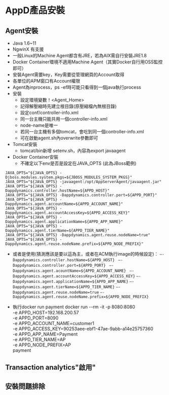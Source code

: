 # AppD產品安裝

## Agent安裝 
- Java 1.6~11
- NgwinX 有支援
- 一般Linux的Machine Agent都含有JRE，若為AIX需自行安裝JRE1.8
- Docker Container環境不適用Machine Agent（其實Docker自行用OSS監控即可）
- 安裝Agent需要key，Key需要從管理網頁的Account取得
- 各單位的APM窗口有Account權限
- Agent為inprocess，ps -ef時可能只看得到一個java執行process
- 安裝
	- 設定環境變數！<Agent_Home>
	- 記得解壓縮時先建立根目錄(原壓縮檔內無根目錄)
	- 設定conf/controller-info.xml
	- 同一台主機只能共用一個controller-info.xml
	- node-name是唯一
	- 若同一台主機有多個tomcat，會吃到同一個controller-info.xml
	- 可在啟動agent.sh內overwrite參數即可
- Tomcat安裝
	- tomcat/bin新增 setenv.sh，內容為export javaagent
- Docker Container安裝
	- 不確定以下env是否是設定在JAVA_OPTS (此為JBoss範例)  
	
`JAVA_OPTS="${JAVA_OPTS} -Djboss.modules.system.pkgs=${JBOSS_MODULES_SYSTEM_PKGS}" `
`JAVA_OPTS="${JAVA_OPTS} -javaagent:/opt/AppServerAgent/javaagent.jar" `
`JAVA_OPTS="${JAVA_OPTS} -Dappdynamics.controller.hostName=${APPD_HOST}" `
`JAVA_OPTS="${JAVA_OPTS} -Dappdynamics.controller.port=${APPD_PORT}" `
`JAVA_OPTS="${JAVA_OPTS} -Dappdynamics.agent.accountName=${APPD_ACCOUNT_NAME}" `
`JAVA_OPTS="${JAVA_OPTS} -Dappdynamics.agent.accountAccessKey=${APPD_ACCESS_KEY}" `
`JAVA_OPTS="${JAVA_OPTS} -Dappdynamics.agent.applicationName=${APPD_APP_NAME}" `
`JAVA_OPTS="${JAVA_OPTS} -Dappdynamics.agent.tierName=${APPD_TIER_NAME}" `
`JAVA_OPTS="${JAVA_OPTS} -Dappdynamics.agent.reuse.nodeName=true"  `
`JAVA_OPTS="${JAVA_OPTS} -Dappdynamics.agent.reuse.nodeName.prefix=${APPD_NODE_PREFIX}" `
 
 
- 或者是使用(猜測應該是要以這為主，或者在ACM執行image的時候設定)： 
 	`–-Dappdynamics.controller.hostName=${APPD_HOST} `
 	`–-Dappdynamics.controller.port=${APPD_PORT} `
 	`–-Dappdynamics.agent.acountName=${APPD_ACCOUNT_NAME} `
 	`–-Dappdynamics.agent.accountAccessKey=${APPD_ACCESS_KEY}`
	`–-Dappdynamics.agent.applicationName=${APPD_APP_NAME}`
	`–-Dappdynamics.agent.tierName=${APPD_TIER_NAME}`
	`–-Dappdynamics.agent.reuse.nodeName=true`
	`–-Dappdynamics.agent.reuse.nodeName.prefix=${APPD_NODE_PREFIX} ` 

- 執行docker run
 payment
docker run --rm -it -p 8080:8080 \
-e APPD_HOST=192.168.200.57 \
-e APPD_PORT=8090 \
-e APPD_ACCOUNT_NAME=customer1 \
-e APPD_ACCESS_KEY=90253aee-ebf1-47ae-9abb-a14e25757360 \
-e APPD_APP_NAME=Payment \
-e APPD_TIER_NAME=AP \
-e APPD_NODE_PREFIX=AP \
payment

## Transaction analytics"啟用"

## 安裝問題排除
<!--stackedit_data:
eyJoaXN0b3J5IjpbLTE1NTE2OTA4MDksMTQ0MTQ5MDY0NiwtMz
Y3NjUxODgyXX0=
-->